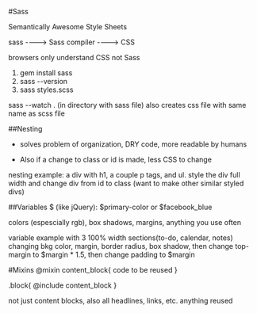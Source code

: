 #Sass

Semantically Awesome Style Sheets

sass ----> Sass compiler ----> CSS

browsers only understand CSS not Sass

1. gem install sass
2. sass --version
3. sass styles.scss


sass --watch .   (in directory with sass file)
    also creates css file with same name as scss file

##Nesting
- solves problem of organization, DRY code, more readable by humans

- Also if a change to class or id is made, less CSS to change

nesting example: a div with h1, a couple p tags, and ul. style the div full width and change div from id to class (want to make other similar styled divs)

##Variables
$ (like jQuery): $primary-color or $facebook_blue

colors (espescially rgb), box shadows, margins, anything you use often

variable example with 3 100% width sections(to-do, calendar, notes) changing bkg color, margin, border radius, box shadow, then change top-margin to $margin * 1.5, then change padding to $margin

#Mixins
@mixin content_block{
  code to be reused
}

.block{
  @include content_block
}

not just content blocks, also all headlines, links, etc. anything reused
